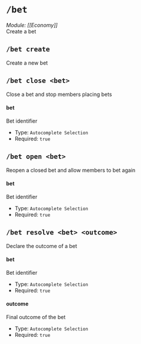 # `/bet`
*Module: [[Economy]]*<br>
Create a bet
## `/bet create`
Create a new bet

## `/bet close <bet>`
Close a bet and stop members placing bets
#### bet
Bet identifier
- Type: `Autocomplete Selection`
- Required: `true`
## `/bet open <bet>`
Reopen a closed bet and allow members to bet again
#### bet
Bet identifier
- Type: `Autocomplete Selection`
- Required: `true`
## `/bet resolve <bet> <outcome>`
Declare the outcome of a bet
#### bet
Bet identifier
- Type: `Autocomplete Selection`
- Required: `true`
#### outcome
Final outcome of the bet
- Type: `Autocomplete Selection`
- Required: `true`